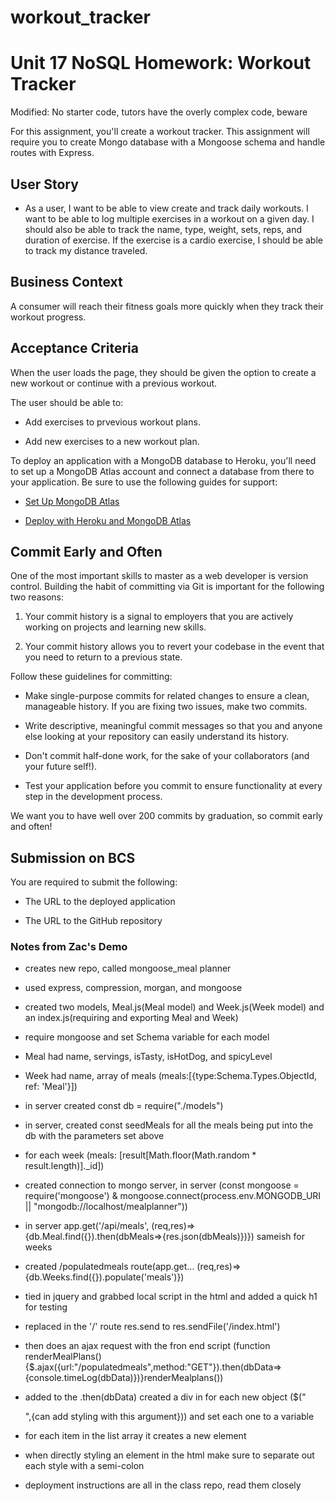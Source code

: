 # workout_tracker

# Unit 17 NoSQL Homework: Workout Tracker

Modified: No starter code, tutors have the overly complex code, beware

For this assignment, you'll create a workout tracker. This assignment will require you to create Mongo database with a Mongoose schema and handle routes with Express.

## User Story

- As a user, I want to be able to view create and track daily workouts. I want to be able to log multiple exercises in a workout on a given day. I should also be able to track the name, type, weight, sets, reps, and duration of exercise. If the exercise is a cardio exercise, I should be able to track my distance traveled.

## Business Context

A consumer will reach their fitness goals more quickly when they track their workout progress.

## Acceptance Criteria

When the user loads the page, they should be given the option to create a new workout or continue with a previous workout.

The user should be able to:

- Add exercises to prvevious workout plans.

- Add new exercises to a new workout plan.

To deploy an application with a MongoDB database to Heroku, you'll need to set up a MongoDB Atlas account and connect a database from there to your application. Be sure to use the following guides for support:

- [Set Up MongoDB Atlas](../04-Important/MongoAtlas-Setup.md)

- [Deploy with Heroku and MongoDB Atlas](../04-Important/MongoAtlas-Deploy.md)

## Commit Early and Often

One of the most important skills to master as a web developer is version control. Building the habit of committing via Git is important for the following two reasons:

1. Your commit history is a signal to employers that you are actively working on projects and learning new skills.

2. Your commit history allows you to revert your codebase in the event that you need to return to a previous state.

Follow these guidelines for committing:

- Make single-purpose commits for related changes to ensure a clean, manageable history. If you are fixing two issues, make two commits.

- Write descriptive, meaningful commit messages so that you and anyone else looking at your repository can easily understand its history.

- Don't commit half-done work, for the sake of your collaborators (and your future self!).

- Test your application before you commit to ensure functionality at every step in the development process.

We want you to have well over 200 commits by graduation, so commit early and often!

## Submission on BCS

You are required to submit the following:

- The URL to the deployed application

- The URL to the GitHub repository

### Notes from Zac's Demo

- creates new repo, called mongoose_meal planner

- used express, compression, morgan, and mongoose

- created two models, Meal.js(Meal model) and Week.js(Week model) and an index.js(requiring and exporting Meal and Week)

- require mongoose and set Schema variable for each model

- Meal had name, servings, isTasty, isHotDog, and spicyLevel

- Week had name, array of meals (meals:[{type:Schema.Types.ObjectId, ref: 'Meal'}])

- in server created const db = require("./models")

- in server, created const seedMeals for all the meals being put into the db with the parameters set above

- for each week (meals: [result[Math.floor(Math.random * result.length)].\_id])

- created connection to mongo server, in server (const mongoose = require('mongoose') & mongoose.connect(process.env.MONGODB_URI || "mongodb://localhost/mealplanner"))

- in server app.get('/api/meals', (req,res)=>{db.Meal.find({}).then(dbMeals=>{res.json(dbMeals)})}) sameish for weeks

- created /populatedmeals route(app.get... (req,res)=>{db.Weeks.find({}).populate('meals')})

- tied in jquery and grabbed local script in the html and added a quick h1 for testing

- replaced in the '/' route res.send to res.sendFile('/index.html')

- then does an ajax request with the fron end script (function renderMealPlans(){$.ajax({url:"/populatedmeals",method:"GET"}).then(dbData=>{console.timeLog(dbData)})}renderMealplans())

- added to the .then(dbData) created a div in for each new object ($("<div>",{can add styling with this argument})) and set each one to a variable

- for each item in the list array it creates a new element

- when directly styling an element in the html make sure to separate out each style with a semi-colon

- deployment instructions are all in the class repo, read them closely
